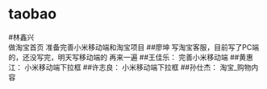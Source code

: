 # taobao

#林鑫兴   
	做淘宝首页 准备完善小米移动端和淘宝项目
##廖坤
    写淘宝客服，目前写了PC端的，还没写完，明天写移动端的
    再来一遍
##王佳乐：
	完善小米移动端
##黄惠江：
                小米移动端下拉框
##许志良：
              小米移动端下拉框
##孙仕杰：
                淘宝_购物内容


